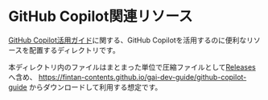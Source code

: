 # GitHub Copilot関連リソース

[GitHub Copilot活用ガイド](../website/docs/github-copilot-guide)に関する、GitHub Copilotを活用するのに便利なリソースを配置するディレクトリです。

本ディレクトリ内のファイルはまとまった単位で圧縮ファイルとして[Releases](https://github.com/Fintan-contents/gai-dev-guide/releases)へ含め、 https://fintan-contents.github.io/gai-dev-guide/github-copilot-guide からダウンロードして利用する想定です。
